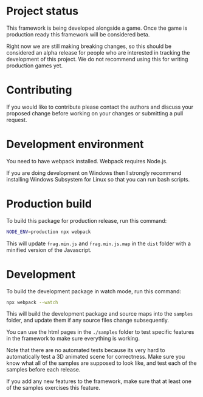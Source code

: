 # Project status
This framework is being developed alongside a game. Once the game is production 
ready this framework will be considered beta.

Right now we are still making breaking changes, so this should be considered an
alpha release for people who are interested in tracking the development of this
project. We do not recommend using this for writing production games yet.

# Contributing
If you would like to contribute please contact the authors and discuss your
proposed change before working on your changes or submitting a pull request.

# Development environment
You need to have webpack installed. Webpack requires Node.js.

If you are doing development on Windows then I strongly recommend installing
Windows Subsystem for Linux so that you can run bash scripts.

# Production build
To build this package for production release, run this command:

```bash
NODE_ENV=production npx webpack
```

This will update `frag.min.js` and `frag.min.js.map` in the `dist` folder with a minified 
version of the Javascript.

# Development
To build the development package in watch mode, run this command:

```bash
npx webpack --watch
```

This will build the development package and source maps into the `samples` folder,
and update them if any source files change subsequently.

You can use the html pages in the `./samples` folder to test specific features
in the framework to make sure everything is working.

Note that there are no automated tests because its very hard to automatically test
a 3D animated scene for correctness. Make sure you know what all of the samples are
supposed to look like, and test each of the samples before each release.

If you add any new features to the framework, make sure that at least one of the
samples exercises this feature.
